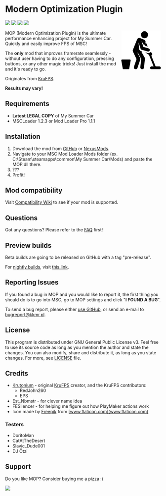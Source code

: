 # Modern Optimization Plugin

[![](https://img.shields.io/github/downloads/Athlon007/MOP/total?style=for-the-badge)](https://github.com/Athlon007/MOP/releases)
[![](https://img.shields.io/github/v/release/Athlon007/MOP?style=for-the-badge)](https://github.com/Athlon007/MOP/releases)
[![](https://img.shields.io/github/v/release/Athlon007/MOP?include_prereleases&label=Beta&style=for-the-badge)](https://github.com/Athlon007/MOP/releases)
[![](https://img.shields.io/github/license/Athlon007/MOP?style=for-the-badge)](LICENSE.md)

<img align="right" src="images/icon.png" alt="icon" width=128 />

MOP (Modern Optimization Plugin) is the ultimate performance enhancing project for My Summer Car. Quickly and easily improve FPS of MSC!

The **only** mod that improves framerate seamlessly - without user having to do any configuration, pressing buttons, or any other magic tricks! Just install the mod and it's ready to go.

Originates from [KruFPS](https://github.com/Krutonium/KruFPS).

**Results may vary!**

## Requirements

- **Latest LEGAL COPY** of My Summer Car
- MSCLoader 1.2.3 or Mod Loader Pro 1.1.1

## Installation

1. Download the mod from [GitHub](https://github.com/Athlon007/MOP/releases) or [NexusMods](https://www.nexusmods.com/mysummercar/mods/146/).
2. Navigate to your MSC Mod Loader Mods folder (ex. C:\Steam\steamapps\common\My Summer Car\Mods) and paste the MOP.dll there.
3. ???
4. Profit!

## Mod compatibility

Visit [Compatibility Wiki](http://athlon.kkmr.pl/mop/wiki/#/compatibility) to see if your mod is supported.

## Questions

Got any questions? Please refer to the [FAQ](http://athlon.kkmr.pl/mop/wiki/#/faq) first!

## Preview builds

Beta builds are going to be released on GitHub with a tag "pre-release".

For [nightly builds](https://en.wikipedia.org/wiki/Neutral_build), visit <a href="https://mega.nz/folder/WnYUiJ5Y#Yriz9ltnpHpVOxbYjo8hFw" target="_blank">this link</a>.

## Reporting Issues

If you found a bug in MOP and you would like to report it, the first thing you should do is to go into MSC, go to MOP settings and click "**I FOUND A BUG**".

To send a bug report, please either [use GitHub](https://github.com/Athlon007/MOP/issues/new?assignees=&labels=bug&template=template-bug-report.md&title=Bug%20Report), or send an e-mail to [bugreport@kkmr.pl](mailto:bugreport@kkmr.pl).

## License

This program is distributed under GNU General Public License v3. Feel free to use its source code as long as you mention the author and state the changes. You can also modify, share and distribute it, as long as you state changes. For more, see [LICENSE](LICENSE.md) file.

## Credits

- [Krutonium](https://github.com/Krutonium) - original [KruFPS](https://github.com/Krutonium/KruFPS) creator, and the KruFPS contributors:
  - RedJohn260
  - EPS
- Est_Nbmstr - for clever name idea
- FESilencer - for helping me figure out how PlayMaker actions work
- Icon made by [Freepik](https://www.flaticon.com/authors/freepik) from [www.flaticon.com](www.flaticon.com)

### Testers

- DoritoMan
- CatAtTheDesert
- Slavic_Dude001
- DJ Ötzi

## Support

Do you like MOP? Consider buying me a pizza :)

[![](http://athlon.kkmr.pl/images/svg/paypal.svg)](https://www.paypal.me/figurakonrad)
